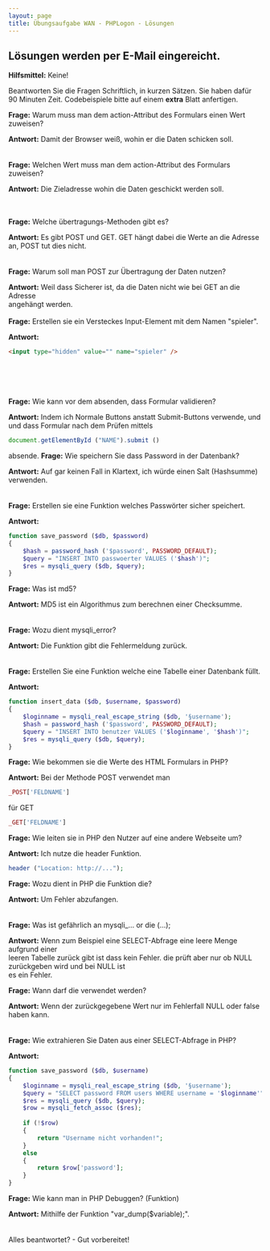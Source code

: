 ```yaml
---
layout: page
title: Übungsaufgabe WAN - PHPLogon - Lösungen
---
```


## Lösungen werden per E-Mail eingereicht.

**Hilfsmittel:** Keine!

Beantworten Sie die Fragen Schriftlich, in kurzen Sätzen.
Sie haben dafür 90 Minuten Zeit.
Codebeispiele bitte auf einem **extra** Blatt anfertigen.

**Frage:** Warum muss man dem action-Attribut des Formulars einen Wert zuweisen?

**Antwort:**
Damit der Browser weiß, wohin er die Daten schicken soll.
<br /><br /><br />
**Frage:** Welchen Wert muss man dem action-Attribut des Formulars zuweisen?

**Antwort:**
Die Zieladresse wohin die Daten geschickt werden soll.
<br /><br /><br />

**Frage:** Welche übertragungs-Methoden gibt es?

**Antwort:**
Es gibt POST und GET.
GET hängt dabei die Werte an die Adresse an, POST tut dies nicht.
<br /><br /><br />
**Frage:** Warum soll man POST zur Übertragung der Daten nutzen?

**Antwort:**
Weil dass Sicherer ist, da die Daten nicht wie bei GET an die Adresse  
angehängt werden.
<br /><br />
**Frage:** Erstellen sie ein Versteckes Input-Element mit dem Namen "spieler".

**Antwort:**

```html
<input type="hidden" value="" name="spieler" />
```

<br /><br /><br /><br />
**Frage:** Wie kann vor dem absenden, dass Formular validieren?

**Antwort:**
Indem ich Normale Buttons anstatt Submit-Buttons verwende, und    
und dass Formular nach dem Prüfen mittels

```javascript
document.getElementById ("NAME").submit ()  
```

absende.
**Frage:** Wie speichern Sie dass Password in der Datenbank?

**Antwort:**
Auf gar keinen Fall in Klartext, ich würde einen Salt (Hashsumme) verwenden.
<br /><br /><br />
**Frage:** Erstellen sie eine Funktion welches Passwörter sicher speichert.

**Antwort:**

```php
function save_password ($db, $password)
{
	$hash = password_hash ('$password', PASSWORD_DEFAULT);
	$query = "INSERT INTO passwoerter VALUES ('$hash')";
	$res = mysqli_query ($db, $query);
}
```

**Frage:** Was ist md5?

**Antwort:**
MD5 ist ein Algorithmus zum berechnen einer Checksumme.
<br /><br /><br />
**Frage:** Wozu dient mysqli_error?

**Antwort:**
Die Funktion gibt die Fehlermeldung zurück.
<br /><br /><br />
**Frage:** Erstellen Sie eine Funktion welche eine Tabelle einer Datenbank füllt.

**Antwort:**

```php
function insert_data ($db, $username, $password)
{
	$loginname = mysqli_real_escape_string ($db, '§username');
	$hash = password_hash ('$password', PASSWORD_DEFAULT);
	$query = "INSERT INTO benutzer VALUES ('$loginname', '$hash')";
	$res = mysqli_query ($db, $query);
}
```

**Frage:** Wie bekommen sie die Werte des HTML Formulars in PHP?

**Antwort:**
Bei der Methode POST verwendet man

```php
_POST['FELDNAME']
```

für GET

```php
_GET['FELDNAME']
```

**Frage:** Wie leiten sie in PHP den Nutzer auf eine andere Webseite um?

**Antwort:**
Ich nutze die header Funktion.

```php
header ("Location: http://...");
```

**Frage:** Wozu dient in PHP die Funktion die?

**Antwort:**
Um Fehler abzufangen.
<br /><br /><br />
**Frage:** Was ist gefährlich an mysqli_...  or die (...);

**Antwort:**
Wenn zum Beispiel eine SELECT-Abfrage eine leere Menge aufgrund einer   
leeren Tabelle zurück gibt ist dass kein Fehler.
die prüft aber nur ob NULL zurückgeben wird und bei NULL ist  
es ein Fehler.

**Frage:** Wann darf die verwendet werden?

**Antwort:**
Wenn der zurückgegebene Wert nur im Fehlerfall NULL oder false haben kann.
<br /><br /><br />
**Frage:** Wie extrahieren Sie Daten aus einer SELECT-Abfrage in PHP?

**Antwort:**

```php
function save_password ($db, $username)
{
	$loginname = mysqli_real_escape_string ($db, '§username');
	$query = "SELECT password FROM users WHERE username = '$loginname'";
	$res = mysqli_query ($db, $query);
	$row = mysqli_fetch_assoc ($res);
	
	if (!$row)
	{
		return "Username nicht vorhanden!";
	}
	else
	{
		return $row['password'];
	}
}
```

**Frage:** Wie kann man in PHP Debuggen? (Funktion)

**Antwort:**
Mithilfe der Funktion "var_dump($variable);".
<br /><br /><br />
Alles beantwortet? - Gut vorbereitet!
